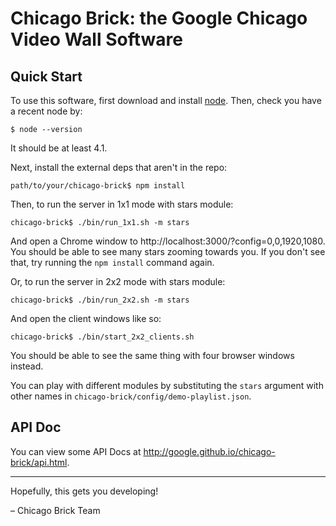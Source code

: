 # Chicago Brick: the Google Chicago Video Wall Software

## Quick Start
To use this software, first download and install [node](http://www.nodejs.org).
Then, check you have a recent node by:
```
$ node --version
```
It should be at least 4.1.

Next, install the external deps that aren't in the repo:
```
path/to/your/chicago-brick$ npm install
```

Then, to run the server in 1x1 mode with stars module:
```
chicago-brick$ ./bin/run_1x1.sh -m stars
```

And open a Chrome window to http://localhost:3000/?config=0,0,1920,1080.
You should be able to see many stars zooming towards you.
If you don't see that, try running the `npm install` command again.

Or, to run the server in 2x2 mode with stars module:
```
chicago-brick$ ./bin/run_2x2.sh -m stars
```

And open the client windows like so:
```
chicago-brick$ ./bin/start_2x2_clients.sh
```
You should be able to see the same thing with four browser windows instead.

You can play with different modules by substituting the `stars` argument
with other names in `chicago-brick/config/demo-playlist.json`.

## API Doc

You can view some API Docs at http://google.github.io/chicago-brick/api.html.

***
Hopefully, this gets you developing!

 – Chicago Brick Team
